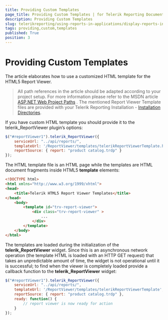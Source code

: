 ```yaml
---
title: Providing Custom Templates
page_title: Providing Custom Templates | for Telerik Reporting Documentation
description: Providing Custom Templates
slug: telerikreporting/using-reports-in-applications/display-reports-in-applications/web-application/html5-report-viewer/customizing/styling-and-appearance/providing-custom-templates
tags: providing,custom,templates
published: True
position: 3
---
```


# Providing Custom Templates



The article elaborates how to use a customized HTML template for the HTML5 Report Viewer.

> All path references in the article should be adapted according           to your project setup. For more information please refer to the MSDN article            [ASP.NET Web Project Paths](http://msdn.microsoft.com/en-us/library/ms178116.aspx) .         The mentioned Report Viewer Template files are provided with your Telerik Reporting Installation -           [Installation Directories](6E821131-83F3-45A4-BB6E-1530223D1E38#directories-and-asemblies).         

If you have custom HTML template you should provide it to the telerik_ReportViewer plugin’s options:

    
````js
$("#reportViewer1").telerik_ReportViewer({
    serviceUrl: "../api/reports/",
    templateUrl: '/ReportViewer/templates/telerikReportViewerTemplate.html',
    reportSource: { report: "product catalog.trdp" }
});
````

The HTML template file is an HTML page while the templates are HTML document fragments inside HTML5 __template__  elements:         

    
````html
<!DOCTYPE html>
<html xmlns="http://www.w3.org/1999/xhtml">
<head>
    <title>Telerik HTML5 Report Viewer Templates</title>
</head>
    <body>
        <template id="trv-report-viewer">
            <div class="trv-report-viewer" >
                ...
            </div>
        </template>
    </body>
</html>
````

The templates are loaded during the initialization of the __telerik_ReportViewer__  widget. Since this is an asynchronous network operation           (the template HTML is loaded with an HTTP GET request) that takes an unpredictable amount of time, the widget is not operational until it is successful;           to find when the viewer is completely loaded provide a callback function to the __telerik_ReportViewer__  widget:         

    
````js
$("#reportViewer1").telerik_ReportViewer({
    serviceUrl: "../api/reports/",
    templateUrl: '/ReportViewer/templates/telerikReportViewerTemplate',
    reportSource: { report: "product catalog.trdp" },
    ready: function() {
        // report viewer is now ready for action
    }
});
````


